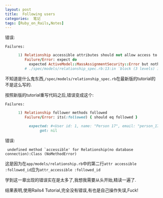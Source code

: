 ```yaml
---
layout: post
title:  Following users
categories:  笔记
tags: [Ruby_on_Rails,Notes]
---
```


错误:

	Failures:
```ruby
	  1) Relationship accessible attributes should not allow access to follower id
	     Failure/Error: expect do
	       expected ActiveModel::MassAssignmentSecurity::Error but nothing was raised
	     # ./spec/models/relationship_spec.rb:13:in `block (3 levels) in <top (required)>'
```
不知道是什么鬼东西,`/spec/models/relationship_spec.rb`在最新版的tutorial的不是这么写的.

按照新版的tutorial重写代码之后,错误变成这个:

	Failures:
```ruby
	  1) Relationship follower methods followed 
	     Failure/Error: its(:followed) { should eq followed }
	       
	       expected: #<User id: 1, name: "Person 17", email: "person_17@example.com", created_at: "2014-03-16 03:49:49", updated_at: "2014-03-16 03:49:49", password_digest: "$2a$04$N.gvXxjGoXGos8jD0gNdM.R2MhSPcNMvShd/uOJN3H7v...", remember_token: "JluxJlwtsjhiliK3XGRZJQ", admin: false>
	            got: nil
```
错误:

	 undefined method `accessible' for Relationship(no database connection):Class (NoMethodError)

这是因为在`app/models/relationship.rb`中的第二行`attr accessible :followed_id`应为`attr_accessible :followed_id`


学到这一章出现的错误实在是太多了,我想我需要从头开始,精读一遍了.

结果表明,使用Rails4 Tutorial,完全没有错误,有也是自己操作失误,Fuck!